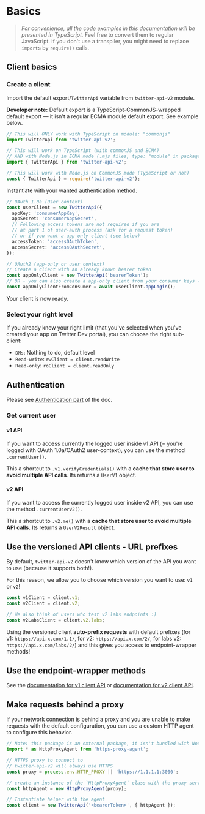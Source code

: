 # Basics

> *For convenience, all the code examples in this documentation will be presented in TypeScript.*
> Feel free to convert them to regular JavaScript. If you don't use a transpiler,
> you might need to replace `import`s by `require()` calls.

## Client basics

### Create a client

Import the default export/`TwitterApi` variable from `twitter-api-v2` module.

**Developer note:** Default export is a TypeScript-CommonJS-wrapped default export —
it isn't a regular ECMA module default export. See example below.

```ts
// This will ONLY work with TypeScript on module: "commonjs"
import TwitterApi from 'twitter-api-v2';

// This will work on TypeScript (with commonJS and ECMA)
// AND with Node.js in ECMA mode (.mjs files, type: "module" in package.json)
import { TwitterApi } from 'twitter-api-v2';

// This will work with Node.js on CommonJS mode (TypeScript or not)
const { TwitterApi } = require('twitter-api-v2');
```

Instantiate with your wanted authentication method.

```ts
// OAuth 1.0a (User context)
const userClient = new TwitterApi({
  appKey: 'consumerAppKey',
  appSecret: 'consumerAppSecret',
  // Following access tokens are not required if you are
  // at part 1 of user-auth process (ask for a request token)
  // or if you want a app-only client (see below)
  accessToken: 'accessOAuthToken',
  accessSecret: 'accessOAuthSecret',
});

// OAuth2 (app-only or user context)
// Create a client with an already known bearer token
const appOnlyClient = new TwitterApi('bearerToken');
// OR - you can also create a app-only client from your consumer keys -
const appOnlyClientFromConsumer = await userClient.appLogin();
```

Your client is now ready.

### Select your right level

If you already know your right limit (that you've selected when you've created your app on Twitter Dev portal),
you can choose the right sub-client:

- `DMs`: Nothing to do, default level
- `Read-write`: `rwClient = client.readWrite`
- `Read-only`: `roClient = client.readOnly`

## Authentication

Please see [Authentication part](./auth.md) of the doc.

### Get current user

#### v1 API

If you want to access currently the logged user inside v1 API (= you're logged with OAuth 1.0a/OAuth2 user-context),
you can use the method `.currentUser()`.

This a shortcut to `.v1.verifyCredentials()` with a **cache that store user to avoid multiple API calls**.
Its returns a `UserV1` object.

#### v2 API

If you want to access the currently logged user inside v2 API,
you can use the method `.currentUserV2()`.

This a shortcut to `.v2.me()` with a **cache that store user to avoid multiple API calls**.
Its returns a `UserV2Result` object.

## Use the versioned API clients - URL prefixes

By default, `twitter-api-v2` doesn't know which version of the API you want to use (because it supports both!).

For this reason, we allow you to choose which version you want to use: `v1` or `v2`!
```ts
const v1Client = client.v1;
const v2Client = client.v2;

// We also think of users who test v2 labs endpoints :)
const v2LabsClient = client.v2.labs;
```

Using the versioned client **auto-prefix requests** with default prefixes
(for v1: `https://api.x.com/1.1/`, for v2: `https://api.x.com/2/`,
for labs v2: `https://api.x.com/labs/2/`)
and this gives you access to endpoint-wrapper methods!

## Use the endpoint-wrapper methods

See the [documentation for v1 client API](./v1.md) or [documentation for v2 client API](./v2.md).

## Make requests behind a proxy

If your network connection is behind a proxy and you are unable to make requests with the default configuration, you can use a custom HTTP agent to configure this behavior.

```ts
// Note: this package is an external package, it isn't bundled with Node.
import * as HttpProxyAgent from 'https-proxy-agent';

// HTTPS proxy to connect to
// twitter-api-v2 will always use HTTPS
const proxy = process.env.HTTP_PROXY || 'https://1.1.1.1:3000';

// create an instance of the `HttpProxyAgent` class with the proxy server information
const httpAgent = new HttpProxyAgent(proxy);

// Instantiate helper with the agent
const client = new TwitterApi('<bearerToken>', { httpAgent });
```
